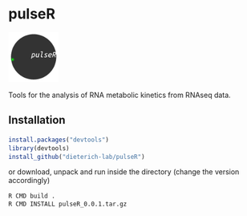 # pulseR 
<img src="logo.gif" width="100">


Tools for the analysis of RNA metabolic kinetics from RNAseq data.


## Installation
```r
install.packages("devtools")
library(devtools)
install_github("dieterich-lab/pulseR")
```

or download, unpack and run inside the directory
(change the version accordingly)

```shell
R CMD build .
R CMD INSTALL pulseR_0.0.1.tar.gz
```